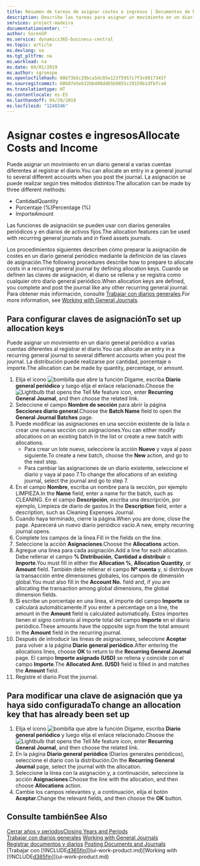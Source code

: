 ```yaml
---
title: Resumen de tareas de asignar costes e ingresos | Documentos de Microsoft
description: Describe las tareas para asignar un movimiento en un diario general a varias cuentas diferentes al registrar el diario.
services: project-madeira
documentationcenter: ''
author: SorenGP
ms.service: dynamics365-business-central
ms.topic: article
ms.devlang: na
ms.tgt_pltfrm: na
ms.workload: na
ms.date: 04/01/2019
ms.author: sgroespe
ms.openlocfilehash: 60b73b5c29bca5dc85e123f5957c7f3c0917345f
ms.sourcegitcommit: 60b87e5eb32bb408dd65b9855c29159b1dfbfca8
ms.translationtype: HT
ms.contentlocale: es-ES
ms.lasthandoff: 04/29/2019
ms.locfileid: "1248346"
---
```

# <a name="allocate-costs-and-income"></a><span data-ttu-id="6ce3a-103">Asignar costes e ingresos</span><span class="sxs-lookup"><span data-stu-id="6ce3a-103">Allocate Costs and Income</span></span>
<span data-ttu-id="6ce3a-104">Puede asignar un movimiento en un diario general a varias cuentas diferentes al registrar el diario.</span><span class="sxs-lookup"><span data-stu-id="6ce3a-104">You can allocate an entry in a general journal to several different accounts when you post the journal.</span></span> <span data-ttu-id="6ce3a-105">La asignación se puede realizar según tres métodos distintos:</span><span class="sxs-lookup"><span data-stu-id="6ce3a-105">The allocation can be made by three different methods:</span></span>

* <span data-ttu-id="6ce3a-106">Cantidad</span><span class="sxs-lookup"><span data-stu-id="6ce3a-106">Quantity</span></span>
* <span data-ttu-id="6ce3a-107">Porcentaje (%)</span><span class="sxs-lookup"><span data-stu-id="6ce3a-107">Percentage (%)</span></span>
* <span data-ttu-id="6ce3a-108">Importe</span><span class="sxs-lookup"><span data-stu-id="6ce3a-108">Amount</span></span>

<span data-ttu-id="6ce3a-109">Las funciones de asignación se pueden usar con diarios generales periódicos y en diarios de activos fijos.</span><span class="sxs-lookup"><span data-stu-id="6ce3a-109">The allocation features can be used with recurring general journals and in fixed assets journals.</span></span>
<!--You can also distribute the cost or revenue of a line to an intercompany partner when you post a sales or purchase document. When you post the document, a line will be posted in your general journal, and a corresponding line will be created in the intercompany outbox.-->

<span data-ttu-id="6ce3a-110">Los procedimientos siguientes describen cómo preparar la asignación de costes en un diario general periódico mediante la definición de las claves de asignación.</span><span class="sxs-lookup"><span data-stu-id="6ce3a-110">The following procedures describe how to prepare to allocate costs in a recurring general journal by defining allocation keys.</span></span> <span data-ttu-id="6ce3a-111">Cuando se definen las claves de asignación, el diario se rellena y se registra como cualquier otro diario general periódico.</span><span class="sxs-lookup"><span data-stu-id="6ce3a-111">When allocation keys are defined, you complete and post the journal like any other recurring general journal.</span></span> <span data-ttu-id="6ce3a-112">Para obtener más información, consulte [Trabajar con diarios generales](ui-work-general-journals.md).</span><span class="sxs-lookup"><span data-stu-id="6ce3a-112">For more information, see [Working with General Journals](ui-work-general-journals.md).</span></span>

## <a name="to-set-up-allocation-keys"></a><span data-ttu-id="6ce3a-113">Para configurar claves de asignación</span><span class="sxs-lookup"><span data-stu-id="6ce3a-113">To set up allocation keys</span></span>
<span data-ttu-id="6ce3a-114">Puede asignar un movimiento en un diario general periódico a varias cuentas diferentes al registrar el diario.</span><span class="sxs-lookup"><span data-stu-id="6ce3a-114">You can allocate an entry in a recurring general journal to several different accounts when you post the journal.</span></span> <span data-ttu-id="6ce3a-115">La distribución puede realizarse por cantidad, porcentaje o importe.</span><span class="sxs-lookup"><span data-stu-id="6ce3a-115">The allocation can be made by quantity, percentage, or amount.</span></span>
1. <span data-ttu-id="6ce3a-116">Elija el icono ![bombilla que abre la función Dígame](media/ui-search/search_small.png "Dígame que desea hacer"), escriba **Diario general periódico** y luego elija el enlace relacionado.</span><span class="sxs-lookup"><span data-stu-id="6ce3a-116">Choose the ![Lightbulb that opens the Tell Me feature](media/ui-search/search_small.png "Tell me what you want to do") icon, enter **Recurring General Journal**, and then choose the related link.</span></span>
2. <span data-ttu-id="6ce3a-117">Seleccione el campo **Nombre de sección** para abrir la página **Secciones diario general**.</span><span class="sxs-lookup"><span data-stu-id="6ce3a-117">Choose the **Batch Name** field to open the **General Journal Batches** page.</span></span>
3. <span data-ttu-id="6ce3a-118">Puede modificar las asignaciones en una sección existente de la lista o crear une nueva sección con asignaciones.</span><span class="sxs-lookup"><span data-stu-id="6ce3a-118">You can either modify allocations on an existing batch in the list or create a new batch with allocations.</span></span>
   * <span data-ttu-id="6ce3a-119">Para crear un lote nuevo, seleccione la acción **Nuevo** y vaya al paso siguiente.</span><span class="sxs-lookup"><span data-stu-id="6ce3a-119">To create a new batch, choose the **New** action, and go to the next step.</span></span>
   * <span data-ttu-id="6ce3a-120">Para cambiar las asignaciones de un diario existente, seleccione el diario y vaya al paso 7.</span><span class="sxs-lookup"><span data-stu-id="6ce3a-120">To change the allocations of an existing journal, select the journal and go to step 7.</span></span>    
4. <span data-ttu-id="6ce3a-121">En el campo **Nombre**, escriba un nombre para la sección, por ejemplo LIMPIEZA.</span><span class="sxs-lookup"><span data-stu-id="6ce3a-121">In the **Name** field, enter a name for the batch, such as CLEANING.</span></span> <span data-ttu-id="6ce3a-122">En el campo **Descripción**, escriba una descripción, por ejemplo, Limpieza de diario de gastos.</span><span class="sxs-lookup"><span data-stu-id="6ce3a-122">In the **Description** field, enter a description, such as Cleaning Expenses Journal.</span></span>
5. <span data-ttu-id="6ce3a-123">Cuando haya terminado, cierre la página.</span><span class="sxs-lookup"><span data-stu-id="6ce3a-123">When you are done, close the page.</span></span> <span data-ttu-id="6ce3a-124">Aparecerá un nuevo diario periódico vacío.</span><span class="sxs-lookup"><span data-stu-id="6ce3a-124">A new, empty recurring journal opens.</span></span>
6. <span data-ttu-id="6ce3a-125">Complete los campos de la línea.</span><span class="sxs-lookup"><span data-stu-id="6ce3a-125">Fill in the fields on the line.</span></span>
7. <span data-ttu-id="6ce3a-126">Seleccione la acción **Asignaciones**.</span><span class="sxs-lookup"><span data-stu-id="6ce3a-126">Choose the **Allocations** action.</span></span>
8. <span data-ttu-id="6ce3a-127">Agregue una línea para cada asignación.</span><span class="sxs-lookup"><span data-stu-id="6ce3a-127">Add a line for each allocation.</span></span> <span data-ttu-id="6ce3a-128">Debe rellenar el campo **% Distribución**, **Cantidad a distribuir** o **Importe**.</span><span class="sxs-lookup"><span data-stu-id="6ce3a-128">You must fill in either the **Allocation %**, **Allocation Quantity**, or **Amount** field.</span></span> <span data-ttu-id="6ce3a-129">También debe rellenar el campo **Nº cuenta** y, si distribuye la transacción entre dimensiones globales, los campos de dimensión global.</span><span class="sxs-lookup"><span data-stu-id="6ce3a-129">You must also fill in the **Account No.** field and, if you are allocating the transaction among global dimensions, the global dimension fields.</span></span>
9. <span data-ttu-id="6ce3a-130">Si escribe un porcentaje en una línea, el importe del campo **Importe** se calculará automáticamente.</span><span class="sxs-lookup"><span data-stu-id="6ce3a-130">If you enter a percentage on a line, the amount in the **Amount** field is calculated automatically.</span></span> <span data-ttu-id="6ce3a-131">Estos importes tienen el signo contrario al importe total del campo **Importe** en el diario periódico.</span><span class="sxs-lookup"><span data-stu-id="6ce3a-131">These amounts have the opposite sign from the total amount in the **Amount** field in the recurring journal.</span></span>
10. <span data-ttu-id="6ce3a-132">Después de introducir las líneas de asignaciones, seleccione **Aceptar** para volver a la página **Diario general periódico**.</span><span class="sxs-lookup"><span data-stu-id="6ce3a-132">After entering the allocations lines, choose **OK** to return to the **Recurring General Journal** page.</span></span> <span data-ttu-id="6ce3a-133">El campo **Importe asignado (USD)** se rellena y coincide con el campo **Importe**.</span><span class="sxs-lookup"><span data-stu-id="6ce3a-133">The **Allocated Amt. (USD)** field is filled in and matches the **Amount** field.</span></span>
11. <span data-ttu-id="6ce3a-134">Registre el diario.</span><span class="sxs-lookup"><span data-stu-id="6ce3a-134">Post the journal.</span></span>

## <a name="to-change-an-allocation-key-that-has-already-been-set-up"></a><span data-ttu-id="6ce3a-135">Para modificar una clave de asignación que ya haya sido configurada</span><span class="sxs-lookup"><span data-stu-id="6ce3a-135">To change an allocation key that has already been set up</span></span>
1. <span data-ttu-id="6ce3a-136">Elija el icono ![bombilla que abre la función Dígame](media/ui-search/search_small.png "Dígame que desea hacer"), escriba **Diario general periódico** y luego elija el enlace relacionado.</span><span class="sxs-lookup"><span data-stu-id="6ce3a-136">Choose the ![Lightbulb that opens the Tell Me feature](media/ui-search/search_small.png "Tell me what you want to do") icon, enter **Recurring General Journal**, and then choose the related link.</span></span>
2. <span data-ttu-id="6ce3a-137">En la página **Diario general periódico** (Diarios generales periódicos), seleccione el diario con la distribución.</span><span class="sxs-lookup"><span data-stu-id="6ce3a-137">On the **Recurring General Journal** page, select the journal with the allocation.</span></span>
3. <span data-ttu-id="6ce3a-138">Seleccione la línea con la asignación y, a continuación, seleccione la acción **Asignaciones**.</span><span class="sxs-lookup"><span data-stu-id="6ce3a-138">Choose the line with the allocation, and then choose **Allocations** action.</span></span>
4. <span data-ttu-id="6ce3a-139">Cambie los campos relevantes y, a continuación, elija el botón **Aceptar**.</span><span class="sxs-lookup"><span data-stu-id="6ce3a-139">Change the relevant fields, and then choose the **OK** button.</span></span>

## <a name="see-also"></a><span data-ttu-id="6ce3a-140">Consulte también</span><span class="sxs-lookup"><span data-stu-id="6ce3a-140">See Also</span></span>
[<span data-ttu-id="6ce3a-141">Cerrar años y periodos</span><span class="sxs-lookup"><span data-stu-id="6ce3a-141">Closing Years and Periods</span></span>](year-close-years-periods.md)  
<span data-ttu-id="6ce3a-142">[Trabajar con diarios generales](ui-work-general-journals.md)  </span><span class="sxs-lookup"><span data-stu-id="6ce3a-142">[Working with General Journals](ui-work-general-journals.md)  </span></span>  
<span data-ttu-id="6ce3a-143">[Registrar documentos y diarios](ui-post-documents-journals.md)  </span><span class="sxs-lookup"><span data-stu-id="6ce3a-143">[Posting Documents and Journals](ui-post-documents-journals.md)  </span></span>  
<span data-ttu-id="6ce3a-144">[Trabajar con [!INCLUDE[d365fin](includes/d365fin_md.md)]](ui-work-product.md)</span><span class="sxs-lookup"><span data-stu-id="6ce3a-144">[Working with [!INCLUDE[d365fin](includes/d365fin_md.md)]](ui-work-product.md)</span></span>
